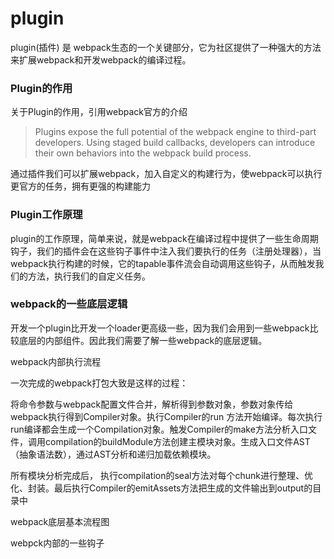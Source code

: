 # plugin 

plugin(插件) 是 webpack生态的一个关键部分，它为社区提供了一种强大的方法来扩展webpack和开发webpack的编译过程。

### Plugin的作用

关于Plugin的作用，引用webpack官方的介绍

> Plugins expose the full potential of the webpack engine to third-part developers. Using staged build callbacks, developers can introduce their own behaviors into the webpack build process.

通过插件我们可以扩展webpack，加入自定义的构建行为，使webpack可以执行更官方的任务，拥有更强的构建能力

### Plugin工作原理

plugin的工作原理，简单来说，就是webpack在编译过程中提供了一些生命周期钩子，我们的插件会在这些钩子事件中注入我们要执行的任务（注册处理器），当webpack执行构建的时候，它的tapable事件流会自动调用这些钩子，从而触发我们的方法，执行我们的自定义任务。

### webpack的一些底层逻辑

开发一个plugin比开发一个loader更高级一些，因为我们会用到一些webpack比较底层的内部组件。因此我们需要了解一些webpack的底层逻辑。

webpack内部执行流程

一次完成的webpack打包大致是这样的过程：

将命令参数与webpack配置文件合并，解析得到参数对象，参数对象传给webpack执行得到Compiler对象。执行Compiler的run 方法开始编译。每次执行run编译都会生成一个Compilation对象。触发Compiler的make方法分析入口文件，调用compilation的buildModule方法创建主模块对象。生成入口文件AST（抽象语法数），通过AST分析和递归加载依赖模块。

所有模块分析完成后， 执行compilation的seal方法对每个chunk进行整理、优化、封装。最后执行Compiler的emitAssets方法把生成的文件输出到output的目录中


webpack底层基本流程图




webpck内部的一些钩子

